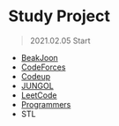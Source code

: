 # Study Project

> 2021.02.05 Start

- [BeakJoon](https://www.acmicpc.net/)
- [CodeForces](https://codeforces.com/)
- [Codeup](https://codeup.kr/)
- [JUNGOL](http://www.jungol.co.kr/)
- [LeetCode](https://leetcode.com/problemset/all/)
- [Programmers](https://programmers.co.kr/)
- STL